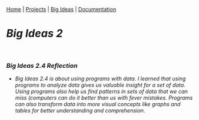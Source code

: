[Home](https://kaankutluer.github.io/kaankutluer.github.io/) | [Projects](https://kaankutluer.github.io/kaankutluer.github.io/projects.md) | [Big Ideas](https://kaankutluer.github.io/kaankutluer.github.io/big_ideas.md) | [Documentation](https://kaankutluer.github.io/kaankutluer.github.io/documentation.md)

# ***Big Ideas 2***

<br>

### ***Big Ideas 2.4 Reflection***

- *Big Ideas 2.4 is about using programs with data. I learned that using programs to analyze data gives us valuable insight for a set of data. Using programs also help us find patterns in sets of data that we can miss (computers can do it better than us with fever mistakes. Programs can also transform data into more visual concepts like graphs and tables for better understanding and comprehension.*
